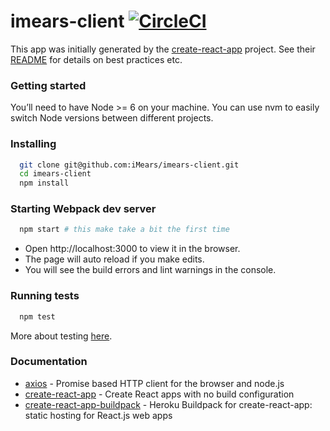 # imears-client [![CircleCI](https://circleci.com/gh/iMears/imears-client/tree/master.svg?style=svg)](https://circleci.com/gh/iMears/imears-client/tree/master)

This app was initially generated by the [create-react-app](https://github.com/facebookincubator/create-react-app) project.
See their [README](https://github.com/facebookincubator/create-react-app/blob/master/README.md) for details on best practices etc.


### Getting started

You’ll need to have Node >= 6 on your machine.
You can use nvm to easily switch Node versions between different projects.


### Installing

```bash
  git clone git@github.com:iMears/imears-client.git
  cd imears-client
  npm install
```


### Starting Webpack dev server

```bash
  npm start # this make take a bit the first time
```

- Open http://localhost:3000 to view it in the browser.
- The page will auto reload if you make edits.
- You will see the build errors and lint warnings in the console.


### Running tests

```bash
  npm test
```
More about testing [here](https://github.com/facebookincubator/create-react-app/blob/master/packages/react-scripts/template/README.md#running-tests).


### Documentation

- [axios](https://github.com/mzabriskie/axios) - Promise based HTTP client for the browser and node.js
- [create-react-app](https://github.com/facebookincubator/create-react-app) - Create React apps with no build configuration
- [create-react-app-buildpack](https://github.com/mars/create-react-app-buildpack#requires) - Heroku Buildpack for create-react-app: static hosting for React.js web apps
